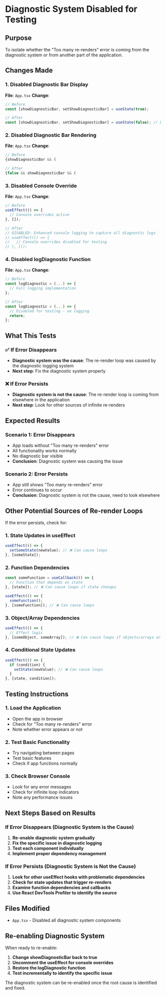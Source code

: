 # Diagnostic System Disabled for Testing

## Purpose
To isolate whether the "Too many re-renders" error is coming from the diagnostic system or from another part of the application.

## Changes Made

### 1. Disabled Diagnostic Bar Display
**File**: `App.tsx`
**Change**: 
```typescript
// Before
const [showDiagnosticBar, setShowDiagnosticBar] = useState(true);

// After
const [showDiagnosticBar, setShowDiagnosticBar] = useState(false); // Disabled for testing
```

### 2. Disabled Diagnostic Bar Rendering
**File**: `App.tsx`
**Change**:
```typescript
// Before
{showDiagnosticBar && (

// After
{false && showDiagnosticBar && (
```

### 3. Disabled Console Override
**File**: `App.tsx`
**Change**:
```typescript
// Before
useEffect(() => {
  // Console overrides active
}, []);

// After
// DISABLED: Enhanced console logging to capture all diagnostic logs
// useEffect(() => {
//   // Console overrides disabled for testing
// }, []);
```

### 4. Disabled logDiagnostic Function
**File**: `App.tsx`
**Change**:
```typescript
// Before
const logDiagnostic = (...) => {
  // Full logging implementation
};

// After
const logDiagnostic = (...) => {
  // Disabled for testing - no logging
  return;
};
```

## What This Tests

### ✅ If Error Disappears
- **Diagnostic system was the cause**: The re-render loop was caused by the diagnostic logging system
- **Next step**: Fix the diagnostic system properly

### ❌ If Error Persists
- **Diagnostic system is not the cause**: The re-render loop is coming from elsewhere in the application
- **Next step**: Look for other sources of infinite re-renders

## Expected Results

### Scenario 1: Error Disappears
- App loads without "Too many re-renders" error
- All functionality works normally
- No diagnostic bar visible
- **Conclusion**: Diagnostic system was causing the issue

### Scenario 2: Error Persists
- App still shows "Too many re-renders" error
- Error continues to occur
- **Conclusion**: Diagnostic system is not the cause, need to look elsewhere

## Other Potential Sources of Re-render Loops

If the error persists, check for:

### 1. State Updates in useEffect
```typescript
useEffect(() => {
  setSomeState(newValue); // ❌ Can cause loops
}, [someState]);
```

### 2. Function Dependencies
```typescript
const someFunction = useCallback(() => {
  // Function that depends on state
}, [state]); // ❌ Can cause loops if state changes

useEffect(() => {
  someFunction();
}, [someFunction]); // ❌ Can cause loops
```

### 3. Object/Array Dependencies
```typescript
useEffect(() => {
  // Effect logic
}, [someObject, someArray]); // ❌ Can cause loops if objects/arrays are recreated
```

### 4. Conditional State Updates
```typescript
useEffect(() => {
  if (condition) {
    setState(newValue); // ❌ Can cause loops
  }
}, [state, condition]);
```

## Testing Instructions

### 1. Load the Application
- Open the app in browser
- Check for "Too many re-renders" error
- Note whether error appears or not

### 2. Test Basic Functionality
- Try navigating between pages
- Test basic features
- Check if app functions normally

### 3. Check Browser Console
- Look for any error messages
- Check for infinite loop indicators
- Note any performance issues

## Next Steps Based on Results

### If Error Disappears (Diagnostic System is the Cause)
1. **Re-enable diagnostic system gradually**
2. **Fix the specific issue in diagnostic logging**
3. **Test each component individually**
4. **Implement proper dependency management**

### If Error Persists (Diagnostic System is Not the Cause)
1. **Look for other useEffect hooks with problematic dependencies**
2. **Check for state updates that trigger re-renders**
3. **Examine function dependencies and callbacks**
4. **Use React DevTools Profiler to identify the source**

## Files Modified
- `App.tsx` - Disabled all diagnostic system components

## Re-enabling Diagnostic System

When ready to re-enable:

1. **Change showDiagnosticBar back to true**
2. **Uncomment the useEffect for console overrides**
3. **Restore the logDiagnostic function**
4. **Test incrementally to identify the specific issue**

The diagnostic system can be re-enabled once the root cause is identified and fixed.
